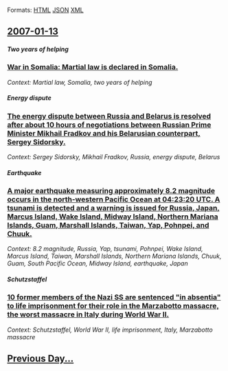 
Formats: [HTML](2007/01/13/index.html)  [JSON](2007/01/13/index.json)  [XML](2007/01/13/index.xml)  

## [2007-01-13](/news/2007/01/13/index.md)

##### Two years of helping
### [ War in Somalia: Martial law is declared in Somalia. ](/news/2007/01/13/war-in-somalia-martial-law-is-declared-in-somalia.md)
_Context: Martial law, Somalia, two years of helping_

##### Energy dispute
### [ The energy dispute between Russia and Belarus is resolved after about 10 hours of negotiations between Russian Prime Minister Mikhail Fradkov and his Belarusian counterpart, Sergey Sidorsky. ](/news/2007/01/13/the-energy-dispute-between-russia-and-belarus-is-resolved-after-about-10-hours-of-negotiations-between-russian-prime-minister-mikhail-fradk.md)
_Context: Sergey Sidorsky, Mikhail Fradkov, Russia, energy dispute, Belarus_

##### Earthquake
### [ A major earthquake measuring approximately 8.2 magnitude occurs in the north-western Pacific Ocean at 04:23:20 UTC. A tsunami is detected and a warning is issued for Russia, Japan, Marcus Island, Wake Island, Midway Island, Northern Mariana Islands, Guam, Marshall Islands, Taiwan, Yap, Pohnpei, and Chuuk. ](/news/2007/01/13/a-major-earthquake-measuring-approximately-8-2-magnitude-occurs-in-the-north-western-pacific-ocean-at-04-23-20-utc-a-tsunami-is-detected-a.md)
_Context: 8.2 magnitude, Russia, Yap, tsunami, Pohnpei, Wake Island, Marcus Island, Taiwan, Marshall Islands, Northern Mariana Islands, Chuuk, Guam, South Pacific Ocean, Midway Island, earthquake, Japan_

##### Schutzstaffel
### [ 10 former members of the Nazi SS are sentenced "in absentia" to life imprisonment for their role in the Marzabotto massacre, the worst massacre in Italy during World War II. ](/news/2007/01/13/10-former-members-of-the-nazi-ss-are-sentenced-in-absentia-to-life-imprisonment-for-their-role-in-the-marzabotto-massacre-the-worst-mass.md)
_Context: Schutzstaffel, World War II, life imprisonment, Italy, Marzabotto massacre_

## [Previous Day...](/news/2007/01/12/index.md)

